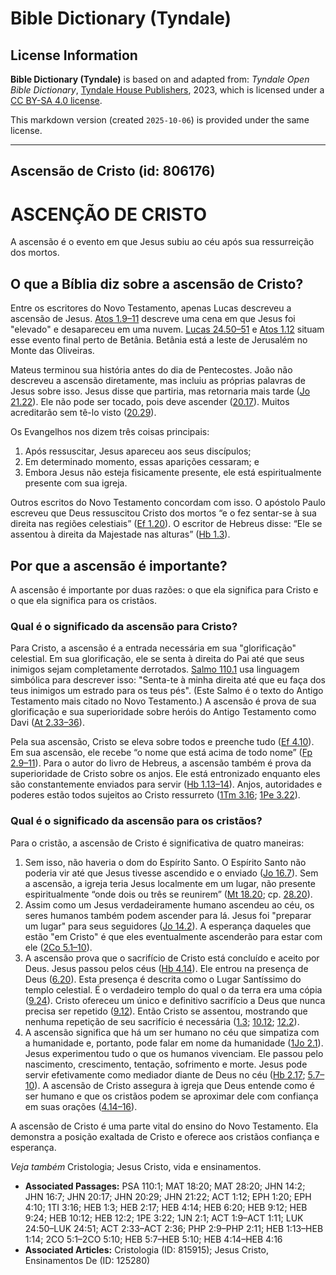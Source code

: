 # Bible Dictionary (Tyndale)

## License Information

**Bible Dictionary (Tyndale)** is based on and adapted from: _Tyndale Open Bible Dictionary_, [Tyndale House Publishers](https://tyndaleopenresources.com/), 2023, which is licensed under a [CC BY-SA 4.0 license](https://creativecommons.org/licenses/by-sa/4.0/legalcode.en).

This markdown version (created `2025-10-06`) is provided under the same license.



--------------------------------

## Ascensão de Cristo (id: 806176)

ASCENÇÃO DE CRISTO
==================

A ascensão é o evento em que Jesus subiu ao céu após sua ressurreição dos mortos.

O que a Bíblia diz sobre a ascensão de Cristo?
----------------------------------------------

Entre os escritores do Novo Testamento, apenas Lucas descreveu a ascensão de Jesus. [Atos 1\.9–11](https://ref.ly/Acts1:9-Acts1:11) descreve uma cena em que Jesus foi "elevado" e desapareceu em uma nuvem. [Lucas 24\.50–51](https://ref.ly/Luke24:50-Luke24:51) e [Atos 1\.12](https://ref.ly/Acts1:12) situam esse evento final perto de Betânia. Betânia está a leste de Jerusalém no Monte das Oliveiras.

Mateus terminou sua história antes do dia de Pentecostes. João não descreveu a ascensão diretamente, mas incluiu as próprias palavras de Jesus sobre isso. Jesus disse que partiria, mas retornaria mais tarde ([Jo 21\.22](https://ref.ly/John21:22)). Ele não pode ser tocado, pois deve ascender ([20\.17](https://ref.ly/John20:17)). Muitos acreditarão sem tê\-lo visto ([20\.29](https://ref.ly/John20:29)).

Os Evangelhos nos dizem três coisas principais:

1. Após ressuscitar, Jesus apareceu aos seus discípulos;
2. Em determinado momento, essas aparições cessaram; e
3. Embora Jesus não esteja fisicamente presente, ele está espiritualmente presente com sua igreja.

Outros escritos do Novo Testamento concordam com isso. O apóstolo Paulo escreveu que Deus ressuscitou Cristo dos mortos “e o fez sentar\-se à sua direita nas regiões celestiais” ([Ef 1\.20](https://ref.ly/Eph1:20)). O escritor de Hebreus disse: “Ele se assentou à direita da Majestade nas alturas” ([Hb 1\.3](https://ref.ly/Heb1:3)).

Por que a ascensão é importante?
--------------------------------

A ascensão é importante por duas razões: o que ela significa para Cristo e o que ela significa para os cristãos.

### Qual é o significado da ascensão para Cristo?

Para Cristo, a ascensão é a entrada necessária em sua "glorificação" celestial. Em sua glorificação, ele se senta à direita do Pai até que seus inimigos sejam completamente derrotados. [Salmo 110\.1](https://ref.ly/Ps110:1) usa linguagem simbólica para descrever isso: "Senta\-te à minha direita até que eu faça dos teus inimigos um estrado para os teus pés". (Este Salmo é o texto do Antigo Testamento mais citado no Novo Testamento.) A ascensão é prova de sua glorificação e sua superioridade sobre heróis do Antigo Testamento como Davi ([At 2\.33–36](https://ref.ly/Acts2:33-Acts2:36)).

Pela sua ascensão, Cristo se eleva sobre todos e preenche tudo ([Ef 4\.10](https://ref.ly/Eph4:10)). Em sua ascensão, ele recebe “o nome que está acima de todo nome” ([Fp 2\.9–11](https://ref.ly/Phil2:9-Phil2:11)). Para o autor do livro de Hebreus, a ascensão também é prova da superioridade de Cristo sobre os anjos. Ele está entronizado enquanto eles são constantemente enviados para servir ([Hb 1\.13–14](https://ref.ly/Heb1:13-Heb1:14)). Anjos, autoridades e poderes estão todos sujeitos ao Cristo ressurreto ([1Tm 3\.16](https://ref.ly/1Tim3:16); [1Pe 3\.22](https://ref.ly/1Pet3:22)).

### Qual é o significado da ascensão para os cristãos?

Para o cristão, a ascensão de Cristo é significativa de quatro maneiras:

1. Sem isso, não haveria o dom do Espírito Santo. O Espírito Santo não poderia vir até que Jesus tivesse ascendido e o enviado ([Jo 16\.7](https://ref.ly/John16:7)). Sem a ascensão, a igreja teria Jesus localmente em um lugar, não presente espiritualmente “onde dois ou três se reunirem” ([Mt 18\.20](https://ref.ly/Matt18:20); cp. [28\.20](https://ref.ly/Matt28:20)).
2. Assim como um Jesus verdadeiramente humano ascendeu ao céu, os seres humanos também podem ascender para lá. Jesus foi "preparar um lugar" para seus seguidores ([Jo 14\.2](https://ref.ly/John14:2)). A esperança daqueles que estão "em Cristo" é que eles eventualmente ascenderão para estar com ele ([2Co 5\.1–10](https://ref.ly/2Cor5:1-2Cor5:10)).
3. A ascensão prova que o sacrifício de Cristo está concluído e aceito por Deus. Jesus passou pelos céus ([Hb 4\.14](https://ref.ly/Heb4:14)). Ele entrou na presença de Deus ([6\.20](https://ref.ly/Heb6:20)). Esta presença é descrita como o Lugar Santíssimo do templo celestial. É o verdadeiro templo do qual o da terra era uma cópia ([9\.24](https://ref.ly/Heb9:24)). Cristo ofereceu um único e definitivo sacrifício a Deus que nunca precisa ser repetido ([9\.12](https://ref.ly/Heb9:12)). Então Cristo se assentou, mostrando que nenhuma repetição de seu sacrifício é necessária ([1\.3](https://ref.ly/Heb1:3); [10\.12](https://ref.ly/Heb10:12); [12\.2](https://ref.ly/Heb12:2)).
4. A ascensão significa que há um ser humano no céu que simpatiza com a humanidade e, portanto, pode falar em nome da humanidade ([1Jo 2\.1](https://ref.ly/1John2:1)). Jesus experimentou tudo o que os humanos vivenciam. Ele passou pelo nascimento, crescimento, tentação, sofrimento e morte. Jesus pode servir efetivamente como mediador diante de Deus no céu ([Hb 2\.17](https://ref.ly/Heb2:17); [5\.7–10](https://ref.ly/Heb5:7-Heb5:10)). A ascensão de Cristo assegura à igreja que Deus entende como é ser humano e que os cristãos podem se aproximar dele com confiança em suas orações ([4\.14–16](https://ref.ly/Heb4:14-Heb4:16)).

A ascensão de Cristo é uma parte vital do ensino do Novo Testamento. Ela demonstra a posição exaltada de Cristo e oferece aos cristãos confiança e esperança.

*Veja também* Cristologia; Jesus Cristo, vida e ensinamentos.

* **Associated Passages:** PSA 110:1; MAT 18:20; MAT 28:20; JHN 14:2; JHN 16:7; JHN 20:17; JHN 20:29; JHN 21:22; ACT 1:12; EPH 1:20; EPH 4:10; 1TI 3:16; HEB 1:3; HEB 2:17; HEB 4:14; HEB 6:20; HEB 9:12; HEB 9:24; HEB 10:12; HEB 12:2; 1PE 3:22; 1JN 2:1; ACT 1:9–ACT 1:11; LUK 24:50–LUK 24:51; ACT 2:33–ACT 2:36; PHP 2:9–PHP 2:11; HEB 1:13–HEB 1:14; 2CO 5:1–2CO 5:10; HEB 5:7–HEB 5:10; HEB 4:14–HEB 4:16
* **Associated Articles:** Cristologia (ID: 815915); Jesus Cristo, Ensinamentos De (ID: 125280)

